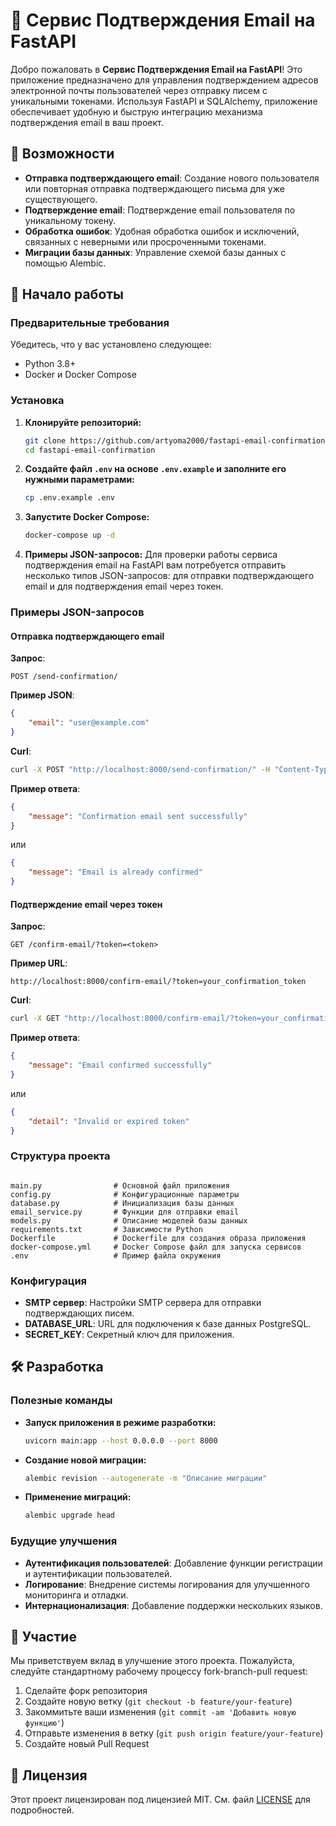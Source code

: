 # 📧 Сервис Подтверждения Email на FastAPI

Добро пожаловать в **Сервис Подтверждения Email на FastAPI**! Это приложение предназначено для управления подтверждением адресов электронной почты пользователей через отправку писем с уникальными токенами. Используя FastAPI и SQLAlchemy, приложение обеспечивает удобную и быструю интеграцию механизма подтверждения email в ваш проект.

## 🎯 Возможности

- **Отправка подтверждающего email**: Создание нового пользователя или повторная отправка подтверждающего письма для уже существующего.
- **Подтверждение email**: Подтверждение email пользователя по уникальному токену.
- **Обработка ошибок**: Удобная обработка ошибок и исключений, связанных с неверными или просроченными токенами.
- **Миграции базы данных**: Управление схемой базы данных с помощью Alembic.

## 🚀 Начало работы

### Предварительные требования

Убедитесь, что у вас установлено следующее:

- Python 3.8+
- Docker и Docker Compose

### Установка

1. **Клонируйте репозиторий:**
    ```sh
    git clone https://github.com/artyoma2000/fastapi-email-confirmation.git
    cd fastapi-email-confirmation
    ```

2. **Создайте файл `.env` на основе `.env.example` и заполните его нужными параметрами:**
    ```sh
    cp .env.example .env
    ```

3. **Запустите Docker Compose:**
    ```sh
    docker-compose up -d
    ```

4. **Примеры JSON-запросов:**
Для проверки работы сервиса подтверждения email на FastAPI вам потребуется отправить несколько типов JSON-запросов: для отправки подтверждающего email и для подтверждения email через токен.

### Примеры JSON-запросов

#### Отправка подтверждающего email

**Запрос**:
```http
POST /send-confirmation/
```

**Пример JSON**:
```json
{
    "email": "user@example.com"
}
```

**Curl**:
```sh
curl -X POST "http://localhost:8000/send-confirmation/" -H "Content-Type: application/json" -d '{"email": "user@example.com"}'
```

**Пример ответа**:
```json
{
    "message": "Confirmation email sent successfully"
}
```
или
```json
{
    "message": "Email is already confirmed"
}
```

#### Подтверждение email через токен

**Запрос**:
```http
GET /confirm-email/?token=<token>
```

**Пример URL**:
```plaintext
http://localhost:8000/confirm-email/?token=your_confirmation_token
```

**Curl**:
```sh
curl -X GET "http://localhost:8000/confirm-email/?token=your_confirmation_token"
```

**Пример ответа**:
```json
{
    "message": "Email confirmed successfully"
}
```
или
```json
{
    "detail": "Invalid or expired token"
}
```

### Структура проекта

```plaintext

main.py                # Основной файл приложения
config.py              # Конфигурационные параметры
database.py            # Инициализация базы данных
email_service.py       # Функции для отправки email
models.py              # Описание моделей базы данных
requirements.txt       # Зависимости Python
Dockerfile             # Dockerfile для создания образа приложения
docker-compose.yml     # Docker Compose файл для запуска сервисов
.env                   # Пример файла окружения
```

### Конфигурация

- **SMTP сервер**: Настройки SMTP сервера для отправки подтверждающих писем.
- **DATABASE_URL**: URL для подключения к базе данных PostgreSQL.
- **SECRET_KEY**: Секретный ключ для приложения.

## 🛠️ Разработка

### Полезные команды

- **Запуск приложения в режиме разработки:**
    ```sh
    uvicorn main:app --host 0.0.0.0 --port 8000
    ```

- **Создание новой миграции:**
    ```sh
    alembic revision --autogenerate -m "Описание миграции"
    ```

- **Применение миграций:**
    ```sh
    alembic upgrade head
    ```

### Будущие улучшения

- **Аутентификация пользователей**: Добавление функции регистрации и аутентификации пользователей.
- **Логирование**: Внедрение системы логирования для улучшенного мониторинга и отладки.
- **Интернационализация**: Добавление поддержки нескольких языков.

## 🤝 Участие

Мы приветствуем вклад в улучшение этого проекта. Пожалуйста, следуйте стандартному рабочему процессу fork-branch-pull request:

1. Сделайте форк репозитория
2. Создайте новую ветку (`git checkout -b feature/your-feature`)
3. Закоммитьте ваши изменения (`git commit -am 'Добавить новую функцию'`)
4. Отправьте изменения в ветку (`git push origin feature/your-feature`)
5. Создайте новый Pull Request

## 📜 Лицензия

Этот проект лицензирован под лицензией MIT. См. файл [LICENSE](LICENSE) для подробностей.

